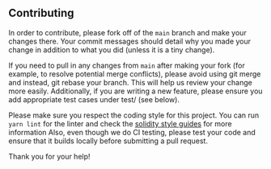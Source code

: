 ## Contributing

In order to contribute, please fork off of the `main` branch and make your changes there. 
Your commit messages should detail why you made your change in addition to what you 
did (unless it is a tiny change).

If you need to pull in any changes from `main` after making your fork 
(for example, to resolve potential merge conflicts), 
please avoid using git merge and instead, git rebase your branch. 
This will help us review your change more easily.
Additionally, if you are writing a new feature, 
please ensure you add appropriate test cases under test/ (see below).


Please make sure you respect the coding style for this project.
You can run `yarn lint` for the linter and check the [solidity style guides](https://docs.soliditylang.org/en/latest/style-guide.html#) for more information
Also, even though we do CI testing, 
please test your code and ensure that it builds locally before submitting a pull request.

Thank you for your help!
